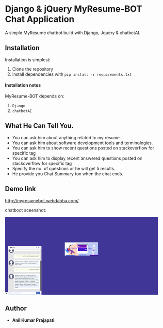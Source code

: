 # Django & jQuery MyResume-BOT Chat Application
A simple MyResume chatbot build with Django, Jquery & chatbotAI.

## Installation

Installation is simplest:

1. Clone the repository
2. Install dependencies with `pip install -r requirements.txt`

#### Installation notes

MyResume-BOT depends on:
 1. `Django`
 2. `chatbotAI`

## What He Can Tell You.

- You can ask him about anything related to my resume.
- You can ask him about software development tools and terminologies.
- You can ask him to show recent questions posted on stackoverflow for specific tag
- You can ask him to display recent answered questions posted on stackoverflow for specific tag
- Specify the no. of questions or he will get 5 results.
- He provide you Chat Summary too when the chat ends.

## Demo link
http://myresumebot.webdabba.com/

chatboot sceenshot:

![output](output.PNG)

## Author

* **Anil Kumar Prajapati** 
